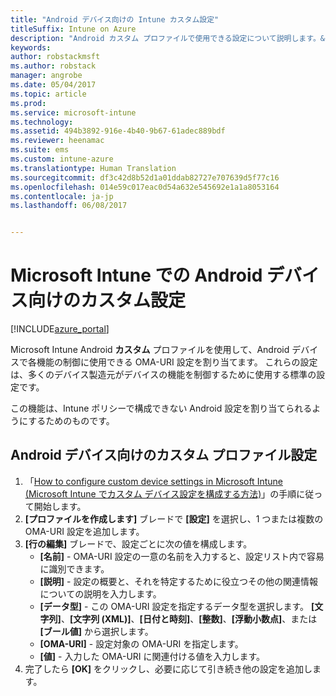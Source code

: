 ```yaml
---
title: "Android デバイス向けの Intune カスタム設定"
titleSuffix: Intune on Azure
description: "Android カスタム プロファイルで使用できる設定について説明します。&quot;"
keywords: 
author: robstackmsft
ms.author: robstack
manager: angrobe
ms.date: 05/04/2017
ms.topic: article
ms.prod: 
ms.service: microsoft-intune
ms.technology: 
ms.assetid: 494b3892-916e-4b40-9b67-61adec889bdf
ms.reviewer: heenamac
ms.suite: ems
ms.custom: intune-azure
ms.translationtype: Human Translation
ms.sourcegitcommit: df3c42d8b52d1a01ddab82727e707639d5f77c16
ms.openlocfilehash: 014e59c017eac0d54a632e545692e1a1a8053164
ms.contentlocale: ja-jp
ms.lasthandoff: 06/08/2017


---
```


# <a name="custom-settings-for-android-devices-in-microsoft-intune"></a>Microsoft Intune での Android デバイス向けのカスタム設定

[!INCLUDE[azure_portal](./includes/azure_portal.md)]

Microsoft Intune Android **カスタム** プロファイルを使用して、Android デバイスで各機能の制御に使用できる OMA-URI 設定を割り当てます。 これらの設定は、多くのデバイス製造元がデバイスの機能を制御するために使用する標準の設定です。

この機能は、Intune ポリシーで構成できない Android 設定を割り当てられるようにするためのものです。

## <a name="custom-profile-settings-for-android-devices"></a>Android デバイス向けのカスタム プロファイル設定

1. 「[How to configure custom device settings in Microsoft Intune (Microsoft Intune でカスタム デバイス設定を構成する方法)](custom-settings-configure.md)」の手順に従って開始します。
2. **[プロファイルを作成します]** ブレードで **[設定]** を選択し、1 つまたは複数の OMA-URI 設定を追加します。
3. **[行の編集]** ブレードで、設定ごとに次の値を構成します。
    - **[名前]** - OMA-URI 設定の一意の名前を入力すると、設定リスト内で容易に識別できます。
    - **[説明]** - 設定の概要と、それを特定するために役立つその他の関連情報についての説明を入力します。
    - **[データ型]** - この OMA-URI 設定を指定するデータ型を選択します。 **[文字列]**、**[文字列 (XML)]**、**[日付と時刻]**、**[整数]**、**[浮動小数点]**、または **[ブール値]** から選択します。
    - **[OMA-URI]** - 設定対象の OMA-URI を指定します。
    - **[値]** - 入力した OMA-URI に関連付ける値を入力します。
4. 完了したら **[OK]** をクリックし、必要に応じて引き続き他の設定を追加します。

